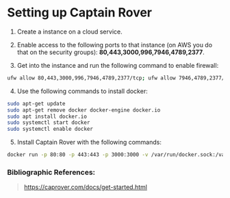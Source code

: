 # Setting up Captain Rover

1. Create a instance on a cloud service.

2. Enable access to the following ports to that instance (on AWS you do that on the security groups): **80,443,3000,996,7946,4789,2377**.

3. Get into the instance and run the following command to enable firewall:

```sh
ufw allow 80,443,3000,996,7946,4789,2377/tcp; ufw allow 7946,4789,2377/udp;
```

4. Use the following commands to install docker:

```sh
sudo apt-get update
sudo apt-get remove docker docker-engine docker.io
sudo apt install docker.io
sudo systemctl start docker
sudo systemctl enable docker
```

5. Install Captain Rover with the following commands:

```sh
docker run -p 80:80 -p 443:443 -p 3000:3000 -v /var/run/docker.sock:/var/run/docker.sock -v /captain:/captain caprover/caprover
```

### Bibliographic References:
> https://caprover.com/docs/get-started.html